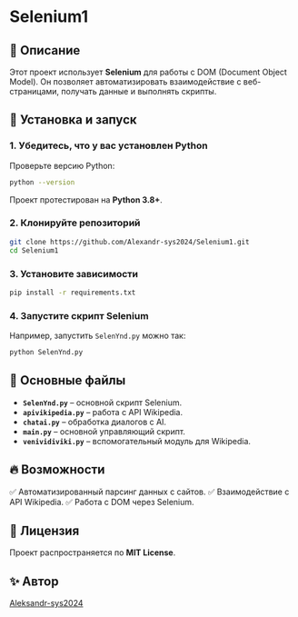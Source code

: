 # Selenium1

## 📌 Описание
Этот проект использует **Selenium** для работы с DOM (Document Object Model). Он позволяет автоматизировать взаимодействие с веб-страницами, получать данные и выполнять скрипты.

## 🚀 Установка и запуск

### 1. Убедитесь, что у вас установлен Python
Проверьте версию Python:
```sh
python --version
```
Проект протестирован на **Python 3.8+**.

### 2. Клонируйте репозиторий
```sh
git clone https://github.com/Alexandr-sys2024/Selenium1.git
cd Selenium1
```

### 3. Установите зависимости
```sh
pip install -r requirements.txt
```

### 4. Запустите скрипт Selenium
Например, запустить `SelenYnd.py` можно так:
```sh
python SelenYnd.py
```

## 📂 Основные файлы
- **`SelenYnd.py`** – основной скрипт Selenium.
- **`apivikipedia.py`** – работа с API Wikipedia.
- **`chatai.py`** – обработка диалогов с AI.
- **`main.py`** – основной управляющий скрипт.
- **`venividiviki.py`** – вспомогательный модуль для Wikipedia.

## 🔥 Возможности
✅ Автоматизированный парсинг данных с сайтов.
✅ Взаимодействие с API Wikipedia.
✅ Работа с DOM через Selenium.

## 📜 Лицензия
Проект распространяется по **MIT License**.

## ✨ Автор
[Aleksandr-sys2024](https://github.com/Alexandr-sys2024)